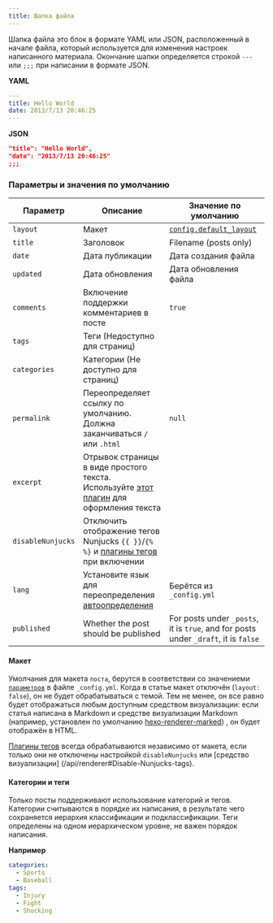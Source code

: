 ```yaml
---
title: Шапка файла
---
```


Шапка файла это блок в формате YAML или JSON, расположенный в начале файла, который используется для изменения настроек написанного материала. Окончание шапки определяется строкой `---` или `;;;` при написании в формате JSON.

**YAML**

```yaml
---
title: Hello World
date: 2013/7/13 20:46:25
---
```

**JSON**

```json
"title": "Hello World",
"date": "2013/7/13 20:46:25"
;;;
```

### Параметры и значения по умолчанию

| Параметр          | Описание                                                                                                                     | Значение по умолчанию                                                               |
| ----------------- | ---------------------------------------------------------------------------------------------------------------------------- | ----------------------------------------------------------------------------------- |
| `layout`          | Макет                                                                                                                        | [`config.default_layout`](/ru/docs/configuration#Написание)                         |
| `title`           | Заголовок                                                                                                                    | Filename (posts only)                                                               |
| `date`            | Дата публикации                                                                                                              | Дата создания файла                                                                 |
| `updated`         | Дата обновления                                                                                                              | Дата обновления файла                                                               |
| `comments`        | Включение поддержки комментариев в посте                                                                                     | `true`                                                                              |
| `tags`            | Теги (Недоступно для страниц)                                                                                                |
| `categories`      | Категории (Не доступно для страниц)                                                                                          |
| `permalink`       | Переопределяет ссылку по умолчанию. Должна заканчиваться `/` или `.html`                                                     | `null`                                                                              |
| `excerpt`         | Отрывок страницы в виде простого текста. Используйте [этот плагин](/ru/docs/tag-plugins#Отрывок-поста) для оформления текста |
| `disableNunjucks` | Отключить отображение тегов Nunjucks `{{ }}`/`{% %}` и [плагины тегов](/ru/docs/tag-plugins) при включении                   |
| `lang`            | Установите язык для переопределения [автоопределения](/ru/docs/internationalization#Путь)                                    | Берётся из `_config.yml`                                                            |
| `published`       | Whether the post should be published                                                                                         | For posts under `_posts`, it is `true`, and for posts under `_draft`, it is `false` |

#### Макет

Умолчания для макета `поста`, берутся в соответствии со значениеми [`параметров`](https://hexo.io/ru/docs/configuration#Написание) в файле `_config.yml`. Когда в статье макет отключён (`layout: false`), он не будет обрабатываться с темой. Тем не менее, он все равно будет отображаться любым доступным средством визуализации: если статья написана в Markdown и средстве визуализации Markdown (например, установлен по умолчанию [hexo-renderer-marked](https://github.com/hexojs/hexo-renderer-marked)) , он будет отображён в HTML.

[Плагины тегов](/ru/docs/tag-plugins) всегда обрабатываются независимо от макета, если только они не отключены настройкой `disableNunjucks` или [средство визуализации] (/api/renderer#Disable-Nunjucks-tags).

#### Категории и теги

Только посты поддерживают использование категорий и тегов. Категории считываются в порядке их написания, в результате чего сохраняется иерархия классификации и подклассификации. Теги определены на одном иерархическом уровне, не важен порядок написания.

**Например**

```yaml
categories:
  - Sports
  - Baseball
tags:
  - Injury
  - Fight
  - Shocking
```
